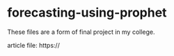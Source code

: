 # forecasting-using-prophet

These files are a form of final project in my college.

article file: https://
